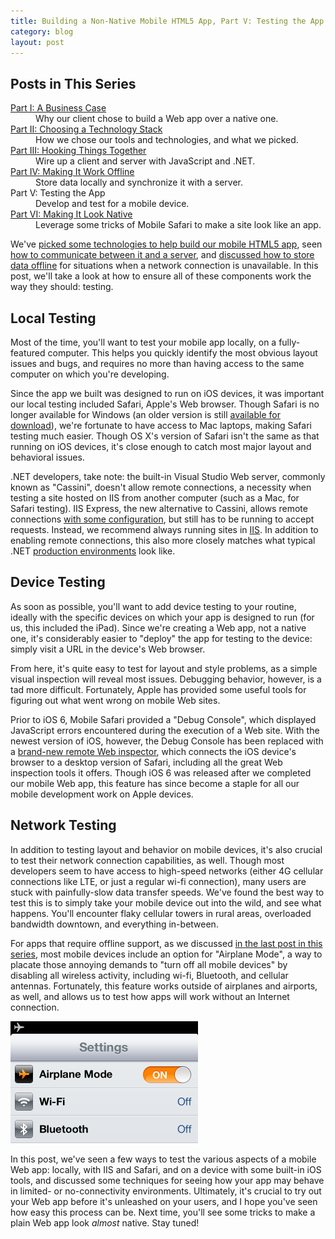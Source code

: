 ```yaml
---
title: Building a Non-Native Mobile HTML5 App, Part V: Testing the App
category: blog
layout: post
---
```


## Posts in This Series

<dl><dt><a href="/2012/09/building-a-mobile-html5-app-going-non-native/">Part I: A Business Case</a></dt><dd>Why our client chose to build a Web app over a native one.</dd><dt><a href="/2012/10/building-a-mobile-html5-app-choosing-a-technology-stack/">Part II: Choosing a Technology Stack</a></dt><dd>How we chose our tools and technologies, and what we picked.</dd><dt><a href="/2012/10/building-a-mobile-html5-app-hooking-things-together/">Part III: Hooking Things Together</a></dt><dd>Wire up a client and server with JavaScript and .NET.</dd><dt><a href="/2012/10/building-a-mobile-html5-app-making-it-work-offline/">Part IV: Making It Work Offline</a></dt><dd>Store data locally and synchronize it with a server.</dd><dt>Part V: Testing the App</dt><dd>Develop and test for a mobile device.</dd><dt><a href="/2012/11/building-a-mobile-html5-app-making-it-look-native/">Part VI: Making It Look Native</a></dt><dd>Leverage some tricks of Mobile Safari to make a site look like an app.</dd></dl>

We've [picked some technologies to help build our mobile HTML5 app](/2012/10/building-a-mobile-html5-app-choosing-a-technology-stack/), seen [how to communicate between it and a server](/2012/10/building-a-mobile-html5-app-hooking-things-together/), and [discussed how to store data offline](/2012/10/building-a-mobile-html5-app-making-it-work-offline/) for situations when a network connection is unavailable. In this post, we'll take a look at how to ensure all of these components work the way they should: testing.

## Local Testing
Most of the time, you'll want to test your mobile app locally, on a fully-featured computer. This helps you quickly identify the most obvious layout issues and bugs, and requires no more than having access to the same computer on which you're developing.

Since the app we built was designed to run on iOS devices, it was important our local testing included Safari, Apple's Web browser. Though Safari is no longer available for Windows (an older version is still [available for download][3]), we're fortunate to have access to Mac laptops, making Safari testing much easier. Though OS X's version of Safari isn't the same as that running on iOS devices, it's close enough to catch most major layout and behavioral issues.

.NET developers, take note: the built-in Visual Studio Web server, commonly known as "Cassini", doesn't allow remote connections, a necessity when testing a site hosted on IIS from another computer (such as a Mac, for Safari testing). IIS Express, the new alternative to Cassini, allows remote connections [with some configuration](http://stackoverflow.com/questions/3313616/iis-express-enable-external-request), but still has to be running to accept requests. Instead, we recommend always running sites in [IIS][4]. In addition to enabling remote connections, this also more closely matches what typical .NET [production environments][5] look like.

## Device Testing
As soon as possible, you'll want to add device testing to your routine, ideally with the specific devices on which your app is designed to run (for us, this included the iPad). Since we're creating a Web app, not a native one, it's considerably easier to "deploy" the app for testing to the device: simply visit a URL in the device's Web browser.

From here, it's quite easy to test for layout and style problems, as a simple visual inspection will reveal most issues. Debugging behavior, however, is a tad more difficult. Fortunately, Apple has provided some useful tools for figuring out what went wrong on mobile Web sites.

Prior to iOS 6, Mobile Safari provided a "Debug Console", which displayed JavaScript errors encountered during the execution of a Web site. With the newest version of iOS, however, the Debug Console has been replaced with a [brand-new remote Web inspector][6], which connects the iOS device's browser to a desktop version of Safari, including all the great Web inspection tools it offers. Though iOS 6 was released after we completed our mobile Web app, this feature has since become a staple for all our mobile development work on Apple devices.

## Network Testing
In addition to testing layout and behavior on mobile devices, it's also crucial to test their network connection capabilities, as well. Though most developers seem to have access to high-speed networks (either 4G cellular connections like LTE, or just a regular wi-fi connection), many users are stuck with painfully-slow data transfer speeds. We've found the best way to test this is to simply take your mobile device out into the wild, and see what happens. You'll encounter flaky cellular towers in rural areas, overloaded bandwidth downtown, and everything in-between.

For apps that require offline support, as we discussed [in the last post in this series][1], most mobile devices include an option for "Airplane Mode", a way to placate those annoying demands to "turn off all mobile devices" by disabling all wireless activity, including wi-fi, Bluetooth, and cellular antennas. Fortunately, this feature works outside of airplanes and airports, as well, and allows us to test how apps will work without an Internet connection.

<p><img alt="iOS's Airplane Mode Setting" src="/css/images/blog/2012-10-23-01.png" style="height:195px;width:300px" /></p>

In this post, we've seen a few ways to test the various aspects of a mobile Web app: locally, with IIS and Safari, and on a device with some built-in iOS tools, and discussed some techniques for seeing how your app may behave in limited- or no-connectivity environments. Ultimately, it's crucial to try out your Web app before it's unleashed on your users, and I hope you've seen how easy this process can be. Next time, you'll see some tricks to make a plain Web app look *almost* native. Stay tuned!

[1]: /2012/10/building-a-mobile-html5-app-making-it-work-offline/
[2]: http://www.headspring.com/
[3]: http://support.apple.com/kb/DL1531
[4]: http://www.iis.net/
[5]: /2012/10/building-a-mobile-html5-app-choosing-a-technology-stack/
[6]: /2012/09/inspect-mobile-web-sites-with-a-mac-and-ios-6/

